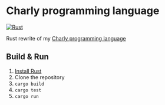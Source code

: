 # Charly programming language
[![Rust](https://github.com/KCreate/charly-rust/actions/workflows/rust.yml/badge.svg)](https://github.com/KCreate/charly-rust/actions/workflows/rust.yml)

Rust rewrite of my [Charly programming language](https://github.com/KCreate/charly-vm/)

## Build & Run

1) [Install Rust](https://www.rust-lang.org/tools/install)
2) Clone the repository
3) `cargo build`
4) `cargo test`
5) `cargo run`
